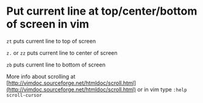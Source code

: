 # Put current line at top/center/bottom of screen in vim

`zt` puts current line to top of screen

`z.` or `zz` puts current line to center of screen

`zb` puts current line to bottom of screen

More info about scrolling at 
[http://vimdoc.sourceforge.net/htmldoc/scroll.html](http://vimdoc.sourceforge.net/htmldoc/scroll.html) or
in vim type `:help scroll-cursor`
